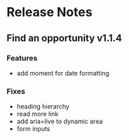 # Release Notes

## Find an opportunity v1.1.4

### Features

- add moment for date formatting

### Fixes

- heading hierarchy
- read more link
- add aria=live to dynamic area
- form inputs